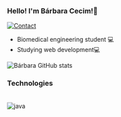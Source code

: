 ### Hello! I'm Bárbara Cecim!👋
[![Contact](https://img.shields.io/badge/Gmail-D14836?style=for-the-badge&logo=gmail&logoColor=white)](barbara.cecim@gmail.com) 

- Biomedical engineering student 💻
- Studying web development💻

![Bárbara GitHub stats](https://github-readme-stats.vercel.app/api?username=b4rb4r4-c3cim&show_icons=true&theme=tokyonight)

### Technologies

<div style="display: inline_block"><br/>

<img align="center" alt="java" src="https://img.shields.io/badge/Java-ED8B00?style=for-the-badge&logo=java&logoColor=white"/>
<img align="center" alt="" src="https://img.shields.io/badge/C%2B%2B-00599C?style=for-the-badge&logo=c%2B%2B&logoColor=white"/>
<img align="center" alt="" src="https://img.shields.io/badge/C-00599C?style=for-the-badge&logo=c&logoColor=white"/>

</div>

